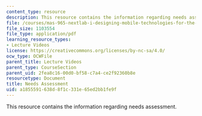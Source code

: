 ```yaml
---
content_type: resource
description: This resource contains the information regarding needs assessment.
file: /courses/mas-965-nextlab-i-designing-mobile-technologies-for-the-next-billion-users-fall-2008/a1855591638d8f1c331e65ed2bb1fe9f_MITMAS_965F08_Lec03_needs.pdf
file_size: 1103554
file_type: application/pdf
learning_resource_types:
- Lecture Videos
license: https://creativecommons.org/licenses/by-nc-sa/4.0/
ocw_type: OCWFile
parent_title: Lecture Videos
parent_type: CourseSection
parent_uid: 2fea8c16-00d0-bf58-c7a4-ce2f92360b8e
resourcetype: Document
title: Needs Assessment
uid: a1855591-638d-8f1c-331e-65ed2bb1fe9f
---
```

This resource contains the information regarding needs assessment.